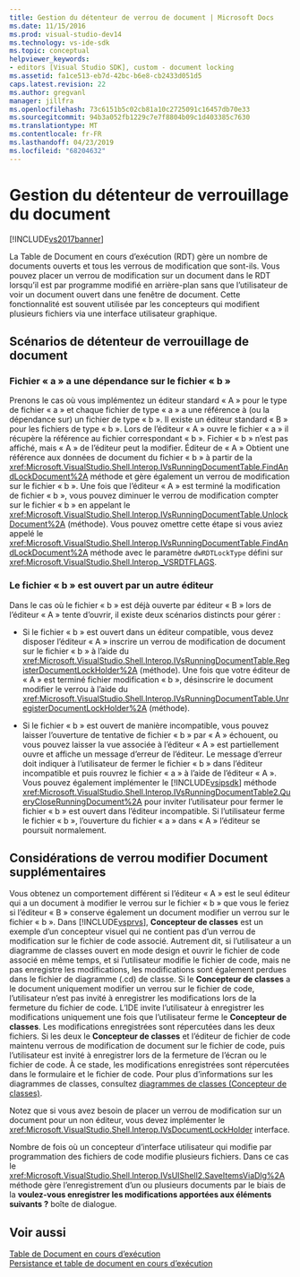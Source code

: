 ```yaml
---
title: Gestion du détenteur de verrou de document | Microsoft Docs
ms.date: 11/15/2016
ms.prod: visual-studio-dev14
ms.technology: vs-ide-sdk
ms.topic: conceptual
helpviewer_keywords:
- editors [Visual Studio SDK], custom - document locking
ms.assetid: fa1ce513-eb7d-42bc-b6e8-cb2433d051d5
caps.latest.revision: 22
ms.author: gregvanl
manager: jillfra
ms.openlocfilehash: 73c6151b5c02cb81a10c2725091c16457db70e33
ms.sourcegitcommit: 94b3a052fb1229c7e7f8804b09c1d403385c7630
ms.translationtype: MT
ms.contentlocale: fr-FR
ms.lasthandoff: 04/23/2019
ms.locfileid: "68204632"
---
```

# <a name="document-lock-holder-management"></a>Gestion du détenteur de verrouillage du document
[!INCLUDE[vs2017banner](../includes/vs2017banner.md)]

La Table de Document en cours d’exécution (RDT) gère un nombre de documents ouverts et tous les verrous de modification que sont-ils. Vous pouvez placer un verrou de modification sur un document dans le RDT lorsqu’il est par programme modifié en arrière-plan sans que l’utilisateur de voir un document ouvert dans une fenêtre de document. Cette fonctionnalité est souvent utilisée par les concepteurs qui modifient plusieurs fichiers via une interface utilisateur graphique.  
  
## <a name="document-lock-holder-scenarios"></a>Scénarios de détenteur de verrouillage de document  
  
### <a name="file-a-has-a-dependence-on-file-b"></a>Fichier « a » a une dépendance sur le fichier « b »  
 Prenons le cas où vous implémentez un éditeur standard « A » pour le type de fichier « a » et chaque fichier de type « a » a une référence à (ou la dépendance sur) un fichier de type « b ». Il existe un éditeur standard « B » pour les fichiers de type « b ». Lors de l’éditeur « A » ouvre le fichier « a » il récupère la référence au fichier correspondant « b ». Fichier « b » n’est pas affiché, mais « A » de l’éditeur peut la modifier. Éditeur de « A » Obtient une référence aux données de document du fichier « b » à partir de la <xref:Microsoft.VisualStudio.Shell.Interop.IVsRunningDocumentTable.FindAndLockDocument%2A> méthode et gère également un verrou de modification sur le fichier « b ». Une fois que l’éditeur « A » est terminé la modification de fichier « b », vous pouvez diminuer le verrou de modification compter sur le fichier « b » en appelant le <xref:Microsoft.VisualStudio.Shell.Interop.IVsRunningDocumentTable.UnlockDocument%2A> (méthode). Vous pouvez omettre cette étape si vous aviez appelé le <xref:Microsoft.VisualStudio.Shell.Interop.IVsRunningDocumentTable.FindAndLockDocument%2A> méthode avec le paramètre `dwRDTLockType` défini sur <xref:Microsoft.VisualStudio.Shell.Interop._VSRDTFLAGS>.  
  
### <a name="file-b-is-opened-by-a-different-editor"></a>Le fichier « b » est ouvert par un autre éditeur  
 Dans le cas où le fichier « b » est déjà ouverte par éditeur « B » lors de l’éditeur « A » tente d’ouvrir, il existe deux scénarios distincts pour gérer :  
  
- Si le fichier « b » est ouvert dans un éditeur compatible, vous devez disposer l’éditeur « A » inscrire un verrou de modification de document sur le fichier « b » à l’aide du <xref:Microsoft.VisualStudio.Shell.Interop.IVsRunningDocumentTable.RegisterDocumentLockHolder%2A> (méthode). Une fois que votre éditeur de « A » est terminé fichier modification « b », désinscrire le document modifier le verrou à l’aide du <xref:Microsoft.VisualStudio.Shell.Interop.IVsRunningDocumentTable.UnregisterDocumentLockHolder%2A> (méthode).  
  
- Si le fichier « b » est ouvert de manière incompatible, vous pouvez laisser l’ouverture de tentative de fichier « b » par « A » échouent, ou vous pouvez laisser la vue associée à l’éditeur « A » est partiellement ouvre et affiche un message d’erreur de l’éditeur. Le message d’erreur doit indiquer à l’utilisateur de fermer le fichier « b » dans l’éditeur incompatible et puis rouvrez le fichier « a » à l’aide de l’éditeur « A ». Vous pouvez également implémenter le [!INCLUDE[vsipsdk](../includes/vsipsdk-md.md)] méthode <xref:Microsoft.VisualStudio.Shell.Interop.IVsRunningDocumentTable2.QueryCloseRunningDocument%2A> pour inviter l’utilisateur pour fermer le fichier « b » est ouvert dans l’éditeur incompatible. Si l’utilisateur ferme le fichier « b », l’ouverture du fichier « a » dans « A » l’éditeur se poursuit normalement.  
  
## <a name="additional-document-edit-lock-considerations"></a>Considérations de verrou modifier Document supplémentaires  
 Vous obtenez un comportement différent si l’éditeur « A » est le seul éditeur qui a un document à modifier le verrou sur le fichier « b » que vous le feriez si l’éditeur « B » conserve également un document modifier un verrou sur le fichier « b ». Dans [!INCLUDE[vsprvs](../includes/vsprvs-md.md)], **Concepteur de classes** est un exemple d’un concepteur visuel qui ne contient pas d’un verrou de modification sur le fichier de code associé. Autrement dit, si l’utilisateur a un diagramme de classes ouvert en mode design et ouvrir le fichier de code associé en même temps, et si l’utilisateur modifie le fichier de code, mais ne pas enregistre les modifications, les modifications sont également perdues dans le fichier de diagramme (.cd) de classe. Si le **Concepteur de classes** a le document uniquement modifier un verrou sur le fichier de code, l’utilisateur n’est pas invité à enregistrer les modifications lors de la fermeture du fichier de code. L’IDE invite l’utilisateur à enregistrer les modifications uniquement une fois que l’utilisateur ferme le **Concepteur de classes**. Les modifications enregistrées sont répercutées dans les deux fichiers. Si les deux le **Concepteur de classes** et l’éditeur de fichier de code maintenu verrous de modification de document sur le fichier de code, puis l’utilisateur est invité à enregistrer lors de la fermeture de l’écran ou le fichier de code. À ce stade, les modifications enregistrées sont répercutées dans le formulaire et le fichier de code. Pour plus d’informations sur les diagrammes de classes, consultez [diagrammes de classes (Concepteur de classes)](../ide/working-with-class-diagrams-class-designer.md).  
  
 Notez que si vous avez besoin de placer un verrou de modification sur un document pour un non éditeur, vous devez implémenter le <xref:Microsoft.VisualStudio.Shell.Interop.IVsDocumentLockHolder> interface.  
  
 Nombre de fois où un concepteur d’interface utilisateur qui modifie par programmation des fichiers de code modifie plusieurs fichiers. Dans ce cas le <xref:Microsoft.VisualStudio.Shell.Interop.IVsUIShell2.SaveItemsViaDlg%2A> méthode gère l’enregistrement d’un ou plusieurs documents par le biais de la **voulez-vous enregistrer les modifications apportées aux éléments suivants ?** boîte de dialogue.  
  
## <a name="see-also"></a>Voir aussi  
 [Table de Document en cours d’exécution](../extensibility/internals/running-document-table.md)   
 [Persistance et table de document en cours d’exécution](../extensibility/internals/persistence-and-the-running-document-table.md)
